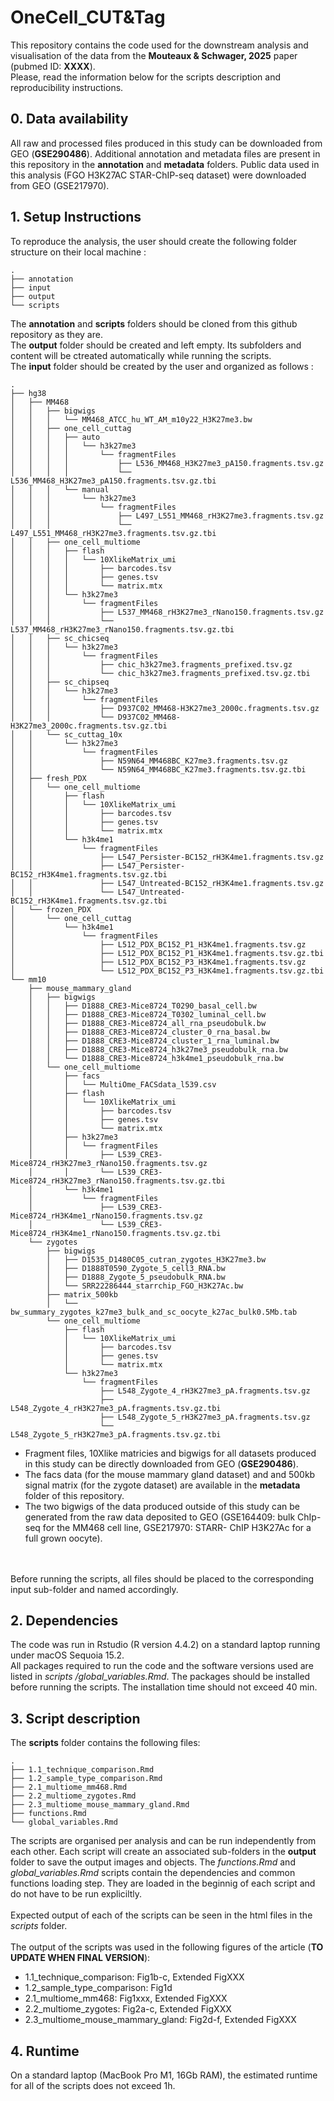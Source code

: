 # OneCell_CUT&Tag

This repository contains the code used for the downstream analysis and visualisation of the data from the **Mouteaux & Schwager, 2025** paper (pubmed ID: **XXXX**).
\
Please, read the information below for the scripts description and reproducibility instructions.

## 0. Data availability
All raw and processed files produced in this study can be downloaded from GEO (**GSE290486**). 
Additional annotation and metadata files are present in this repository in the **annotation** and **metadata** folders.
Public data used in this analysis (FGO H3K27AC STAR-ChIP-seq dataset) were downloaded from GEO (GSE217970).

## 1. Setup Instructions
To reproduce the analysis, the user should create the following folder structure on their local machine : 

```
.
├── annotation
├── input
├── output
└── scripts

```
The **annotation** and **scripts** folders should be cloned from this github repository as they are.
\
The **output** folder should be created and left empty. Its subfolders and content will be ctreated automatically while running the scripts. 
\
The **input** folder should be created by the user and organized as follows :

```
.
├── hg38
│   ├── MM468
│   │   ├── bigwigs
│   │   │   └── MM468_ATCC_hu_WT_AM_m10y22_H3K27me3.bw
│   │   ├── one_cell_cuttag
│   │   │   ├── auto
│   │   │   │   └── h3k27me3
│   │   │   │       └── fragmentFiles
│   │   │   │           ├── L536_MM468_H3K27me3_pA150.fragments.tsv.gz
│   │   │   │           └── L536_MM468_H3K27me3_pA150.fragments.tsv.gz.tbi
│   │   │   └── manual
│   │   │       └── h3k27me3
│   │   │           └── fragmentFiles
│   │   │               ├── L497_L551_MM468_rH3K27me3.fragments.tsv.gz
│   │   │               └── L497_L551_MM468_rH3K27me3.fragments.tsv.gz.tbi
│   │   ├── one_cell_multiome
│   │   │   ├── flash
│   │   │   │   └── 10XlikeMatrix_umi
│   │   │   │       ├── barcodes.tsv
│   │   │   │       ├── genes.tsv
│   │   │   │       └── matrix.mtx
│   │   │   └── h3k27me3
│   │   │       └── fragmentFiles
│   │   │           ├── L537_MM468_rH3K27me3_rNano150.fragments.tsv.gz
│   │   │           └── L537_MM468_rH3K27me3_rNano150.fragments.tsv.gz.tbi
│   │   ├── sc_chicseq
│   │   │   └── h3k27me3
│   │   │       └── fragmentFiles
│   │   │           ├── chic_h3k27me3.fragments_prefixed.tsv.gz
│   │   │           └── chic_h3k27me3.fragments_prefixed.tsv.gz.tbi
│   │   ├── sc_chipseq
│   │   │   └── h3k27me3
│   │   │       └── fragmentFiles
│   │   │           ├── D937C02_MM468-H3K27me3_2000c.fragments.tsv.gz
│   │   │           └── D937C02_MM468-H3K27me3_2000c.fragments.tsv.gz.tbi
│   │   └── sc_cuttag_10x
│   │       └── h3k27me3
│   │           └── fragmentFiles
│   │               ├── N59N64_MM468BC_K27me3.fragments.tsv.gz
│   │               └── N59N64_MM468BC_K27me3.fragments.tsv.gz.tbi
│   ├── fresh_PDX
│   │   └── one_cell_multiome
│   │       ├── flash
│   │       │   └── 10XlikeMatrix_umi
│   │       │       ├── barcodes.tsv
│   │       │       ├── genes.tsv
│   │       │       └── matrix.mtx
│   │       └── h3k4me1
│   │           └── fragmentFiles
│   │               ├── L547_Persister-BC152_rH3K4me1.fragments.tsv.gz
│   │               ├── L547_Persister-BC152_rH3K4me1.fragments.tsv.gz.tbi
│   │               ├── L547_Untreated-BC152_rH3K4me1.fragments.tsv.gz
│   │               └── L547_Untreated-BC152_rH3K4me1.fragments.tsv.gz.tbi
│   └── frozen_PDX
│       └── one_cell_cuttag
│           └── h3k4me1
│               └── fragmentFiles
│                   ├── L512_PDX_BC152_P1_H3K4me1.fragments.tsv.gz
│                   ├── L512_PDX_BC152_P1_H3K4me1.fragments.tsv.gz.tbi
│                   ├── L512_PDX_BC152_P3_H3K4me1.fragments.tsv.gz
│                   └── L512_PDX_BC152_P3_H3K4me1.fragments.tsv.gz.tbi
└── mm10
    ├── mouse_mammary_gland
    │   ├── bigwigs
    │   │   ├── D1888_CRE3-Mice8724_T0290_basal_cell.bw
    │   │   ├── D1888_CRE3-Mice8724_T0302_luminal_cell.bw
    │   │   ├── D1888_CRE3-Mice8724_all_rna_pseudobulk.bw
    │   │   ├── D1888_CRE3-Mice8724_cluster_0_rna_basal.bw
    │   │   ├── D1888_CRE3-Mice8724_cluster_1_rna_luminal.bw
    │   │   ├── D1888_CRE3-Mice8724_h3k27me3_pseudobulk_rna.bw
    │   │   └── D1888_CRE3-Mice8724_h3k4me1_pseudobulk_rna.bw
    │   └── one_cell_multiome
    │       ├── facs
    │       │   └── MultiOme_FACSdata_l539.csv
    │       ├── flash
    │       │   └── 10XlikeMatrix_umi
    │       │       ├── barcodes.tsv
    │       │       ├── genes.tsv
    │       │       └── matrix.mtx
    │       ├── h3k27me3
    │       │   └── fragmentFiles
    │       │       ├── L539_CRE3-Mice8724_rH3K27me3_rNano150.fragments.tsv.gz
    │       │       └── L539_CRE3-Mice8724_rH3K27me3_rNano150.fragments.tsv.gz.tbi
    │       └── h3k4me1
    │           └── fragmentFiles
    │               ├── L539_CRE3-Mice8724_rH3K4me1_rNano150.fragments.tsv.gz
    │               └── L539_CRE3-Mice8724_rH3K4me1_rNano150.fragments.tsv.gz.tbi
    └── zygotes
        ├── bigwigs
        │   ├── D1535_D1480C05_cutran_zygotes_H3K27me3.bw
        │   ├── D1888T0590_Zygote_5_cell3_RNA.bw
        │   ├── D1888_Zygote_5_pseudobulk_RNA.bw
        │   └── SRR22286444_starrchip_FGO_H3K27Ac.bw
        ├── matrix_500kb
        │   └── bw_summary_zygotes_k27me3_bulk_and_sc_oocyte_k27ac_bulk0.5Mb.tab
        └── one_cell_multiome
            ├── flash
            │   └── 10XlikeMatrix_umi
            │       ├── barcodes.tsv
            │       ├── genes.tsv
            │       └── matrix.mtx
            └── h3k27me3
                └── fragmentFiles
                    ├── L548_Zygote_4_rH3K27me3_pA.fragments.tsv.gz
                    ├── L548_Zygote_4_rH3K27me3_pA.fragments.tsv.gz.tbi
                    ├── L548_Zygote_5_rH3K27me3_pA.fragments.tsv.gz
                    └── L548_Zygote_5_rH3K27me3_pA.fragments.tsv.gz.tbi
```

- Fragment files, 10Xlike matricies and bigwigs for all datasets produced in this study can be directly downloaded from GEO (**GSE290486**).
- The facs data (for the mouse mammary gland dataset) and and 500kb signal matrix (for the zygote dataset) are available in the **metadata** folder of this repository. 
- The two bigwigs of the data produced outside of this study can be generated from the raw data deposited to GEO (GSE164409: bulk ChIp-seq for the MM468 cell line, GSE217970: STARR- 
  ChIP H3K27Ac for a full grown oocyte). 

\
\
Before running the scripts, all files should be placed to the corresponding input sub-folder and named accordingly.

## 2. Dependencies
The code was run in Rstudio (R version 4.4.2) on a standard laptop running under macOS Sequoia 15.2. 
\
All packages required to run the code and the software versions used are listed in *scripts
/global_variables.Rmd*. The packages should be installed before running the scripts. 
The installation time should not exceed 40 min.

## 3. Script description 
The **scripts** folder contains the following files:
```
.
├── 1.1_technique_comparison.Rmd
├── 1.2_sample_type_comparison.Rmd
├── 2.1_multiome_mm468.Rmd
├── 2.2_multiome_zygotes.Rmd
├── 2.3_multiome_mouse_mammary_gland.Rmd
├── functions.Rmd
└── global_variables.Rmd

```
The scripts are organised per analysis and can be run independently from each other. Each script will create an associated sub-folders in the **output** folder to save the output images and objects.
The *functions.Rmd* and *global_variables.Rmd* scripts contain the dependencies and common functions loading step. They are loaded in the beginnig of each script and do not have to be run expliciltly. 
\
\
Expected output of each of the scripts can be seen in the html files in the *scripts* folder. 
\
\
The output of the scripts was used in the following figures of the article (**TO UPDATE WHEN FINAL VERSION**):
- 1.1_technique_comparison: Fig1b-c, Extended FigXXX
- 1.2_sample_type_comparison: Fig1d
- 2.1_multiome_mm468: Fig1xxx, Extended FigXXX
- 2.2_multiome_zygotes: Fig2a-c, Extended FigXXX
- 2.3_multiome_mouse_mammary_gland: Fig2d-f, Extended FigXXX

## 4. Runtime
On a standard laptop (MacBook Pro M1, 16Gb RAM), the estimated runtime for all of the scripts does not exceed 1h.


